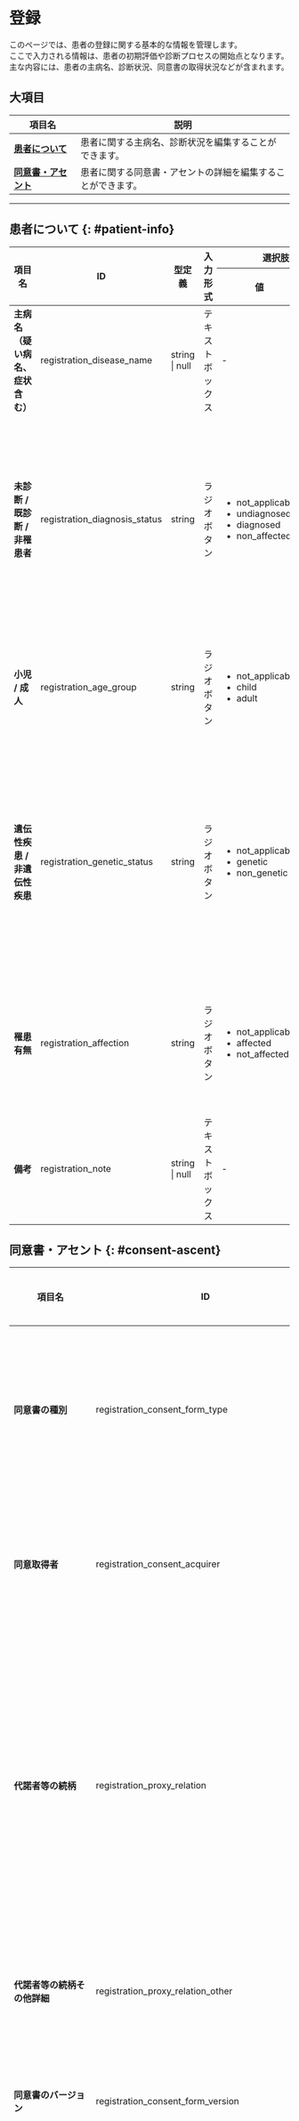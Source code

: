 # 登録

このページでは、患者の登録に関する基本的な情報を管理します。<br />
ここで入力される情報は、患者の初期評価や診断プロセスの開始点となります。<br />
主な内容には、患者の主病名、診断状況、同意書の取得状況などが含まれます。<br />

## 大項目

| 項目名                                  | 説明                                                         |
| --------------------------------------- | ------------------------------------------------------------ |
| **[患者について](#patient-info)**       | 患者に関する主病名、診断状況を編集することができます。       |
| **[同意書・アセント](#consent-ascent)** | 患者に関する同意書・アセントの詳細を編集することができます。 |

---

## 患者について {: #patient-info}

<table>
  <thead>
    <tr>
      <th rowspan="2">項目名</th>
      <th rowspan="2">ID</th>
      <th rowspan="2">型定義</th>
      <th rowspan="2">入力形式</th>
      <th colspan="2">選択肢</th>
      <th rowspan="2">初期値</th>
      <th rowspan="2">clearボタン</th>
      <th rowspan="2">deleteボタン</th>
      <th rowspan="2">Phenopackets</th>
      <th rowspan="2">備考</th>
    </tr>
    <tr>
      <th>値</th>
      <th>ラベル</th>
    </tr>
  </thead>
  <tbody>
    <tr>
      <td><strong>主病名（疑い病名、症状含む）</strong></td>
      <td>registration_disease_name</td>
      <td>string | null</td>
      <td>テキストボックス</td>
      <td>-</td>
      <td>-</td>
      <td>null</td>
      <td><input type="checkbox" class="readonly-input" /></td>
      <td><input type="checkbox" class="readonly-input" /></td>
      <td></td>
      <td></td>
    </tr>
    <tr>
      <td><strong>未診断 / 既診断 / 非罹患者</strong></td>
      <td>registration_diagnosis_status</td>
      <td>string</td>
      <td>ラジオボタン</td>
      <td>
        <ul>
          <li>not_applicable</li>
          <li>undiagnosed</li>
          <li>diagnosed</li>
          <li>non_affected</li>
        </ul>
      </td>
      <td>
        <ul>
          <li>該当なし</li>
          <li>未診断</li>
          <li>既診断</li>
          <li>非罹患者</li>
        </ul>
      </td>
      <td>"not_applicable"</td>
      <td><input type="checkbox" class="readonly-input" checked /></td>
      <td><input type="checkbox" class="readonly-input" /></td>
      <td></td>
      <td></td>
    </tr>
    <tr>
      <td><strong>小児 / 成人</strong></td>
      <td>registration_age_group</td>
      <td>string</td>
      <td>ラジオボタン</td>
      <td>
        <ul>
          <li>not_applicable</li>
          <li>child</li>
          <li>adult</li>
        </ul>
      </td>
      <td>
        <ul>
          <li>該当なし</li>
          <li>小児</li>
          <li>成人</li>
        </ul>
      </td>
      <td>"not_applicable"</td>
      <td><input type="checkbox" class="readonly-input" checked /></td>
      <td><input type="checkbox" class="readonly-input" /></td>
      <td></td>
      <td></td>
    </tr>
    <tr>
      <td><strong>遺伝性疾患 / 非遺伝性疾患</strong></td>
      <td>registration_genetic_status</td>
      <td>string</td>
      <td>ラジオボタン</td>
      <td>
        <ul>
          <li>not_applicable</li>
          <li>genetic</li>
          <li>non_genetic</li>
        </ul>
      </td>
      <td>
        <ul>
          <li>該当なし</li>
          <li>遺伝性疾患</li>
          <li>非遺伝性疾患</li>
        </ul>
      </td>
      <td>"not_applicable"</td>
      <td><input type="checkbox" class="readonly-input" checked /></td>
      <td><input type="checkbox" class="readonly-input" /></td>
      <td></td>
      <td></td>
    </tr>
    <tr>
      <td><strong>罹患有無</strong></td>
      <td>registration_affection</td>
      <td>string</td>
      <td>ラジオボタン</td>
      <td>
        <ul>
          <li>not_applicable</li>
          <li>affected</li>
          <li>not_affected</li>
        </ul>
      </td>
      <td>
        <ul>
          <li>該当なし</li>
          <li>罹患</li>
          <li>非罹患</li>
        </ul>
      </td>
      <td>"not_applicable"</td>
      <td><input type="checkbox" class="readonly-input" checked /></td>
      <td><input type="checkbox" class="readonly-input" /></td>
      <td></td>
      <td></td>
    </tr>
    <tr>
      <td><strong>備考</strong></td>
      <td>registration_note</td>
      <td>string | null</td>
      <td>テキストボックス</td>
      <td>-</td>
      <td>-</td>
      <td>null</td>
      <td><input type="checkbox" class="readonly-input" /></td>
      <td><input type="checkbox" class="readonly-input" /></td>
      <td></td>
      <td></td>
    </tr>
  </tbody>
</table>

## 同意書・アセント {: #consent-ascent}

<table>
  <thead>
    <tr>
      <th rowspan="2">項目名</th>
      <th rowspan="2">ID</th>
      <th rowspan="2">型定義</th>
      <th rowspan="2">入力形式</th>
      <th colspan="2">選択肢</th>
      <th rowspan="2">初期値</th>
      <th rowspan="2">clearボタン</th>
      <th rowspan="2">deleteボタン</th>
      <th rowspan="2">Phenopackets</th>
      <th rowspan="2">備考</th>
    </tr>
    <tr>
      <th>値</th>
      <th>ラベル</th>
    </tr>
  </thead>
  <tbody>
    <tr>
      <td><strong>同意書の種別</strong></td>
      <td>registration_consent_form_type</td>
      <td>string</td>
      <td>ラジオボタン</td>
      <td>
        <ul>
          <li>not_applicable</li>
          <li>initial_consent</li>
          <li>re_consent</li>
        </ul>
      </td>
      <td>
        <ul>
          <li>該当なし</li>
          <li>初回同意</li>
          <li>再同意</li>
        </ul>
      </td>
      <td>"not_applicable"</td>
      <td><input type="checkbox" class="readonly-input" checked /></td>
      <td><input type="checkbox" class="readonly-input" /></td>
      <td></td>
      <td></td>
    </tr>
    <tr>
      <td><strong>同意取得者</strong></td>
      <td>registration_consent_acquirer</td>
      <td>string</td>
      <td>ラジオボタン</td>
      <td>
        <ul>
          <li>not_applicable</li>
          <li>patient</li>
          <li>proxy</li>
        </ul>
      </td>
      <td>
        <ul>
          <li>該当なし</li>
          <li>本人</li>
          <li>代諾者</li>
        </ul>
      </td>
      <td>"not_applicable"</td>
      <td><input type="checkbox" class="readonly-input" checked /></td>
      <td><input type="checkbox" class="readonly-input" /></td>
      <td></td>
      <td></td>
    </tr>
    <tr>
      <td><strong>代諾者等の続柄</strong></td>
      <td>registration_proxy_relation</td>
      <td>string | null</td>
      <td>セレクトボックス</td>
      <td>
        <ul>
          <li>father</li>
          <li>mother</li>
          <li>grandfather</li>
          <li>grandmother</li>
          <li>spouse</li>
          <li>child</li>
          <li>sibling</li>
          <li>uncle</li>
          <li>aunt</li>
          <li>other</li>
        </ul>
      </td>
      <td>
        <ul>
          <li>父</li>
          <li>母</li>
          <li>祖父</li>
          <li>祖母</li>
          <li>配偶者</li>
          <li>子ども</li>
          <li>同胞</li>
          <li>おじ</li>
          <li>おば</li>
          <li>その他</li>
        </ul>
      </td>
      <td>null</td>
      <td><input type="checkbox" class="readonly-input" /></td>
      <td><input type="checkbox" class="readonly-input" /></td>
      <td></td>
      <td>同意取得者で「代諾者」を選択している時のみ入力可（それ以外の場合は非活性）</td>
    </tr>
    <tr>
      <td><strong>代諾者等の続柄その他詳細</strong></td>
      <td>registration_proxy_relation_other</td>
      <td>string | null</td>
      <td>テキストボックス</td>
      <td>-</td>
      <td>-</td>
      <td>null</td>
      <td><input type="checkbox" class="readonly-input" /></td>
      <td><input type="checkbox" class="readonly-input" /></td>
      <td></td>
      <td>代諾者等の続柄で「その他」を選択している時のみ入力可（それ以外の場合は非活性）</td>
    </tr>
    <tr>
      <td><strong>同意書のバージョン</strong></td>
      <td>registration_consent_form_version</td>
      <td>string | null</td>
      <td>テキストボックス</td>
      <td>-</td>
      <td>-</td>
      <td>null</td>
      <td><input type="checkbox" class="readonly-input" /></td>
      <td><input type="checkbox" class="readonly-input" /></td>
      <td></td>
      <td></td>
    </tr>
    <tr>
      <td><strong>アセントの有無</strong></td>
      <td>registration_ascent</td>
      <td>string</td>
      <td>ラジオボタン</td>
      <td>
        <ul>
          <li>unknown</li>
          <li>absent</li>
          <li>present</li>
        </ul>
      </td>
      <td>
        <ul>
          <li>不明</li>
          <li>なし</li>
          <li>あり</li>
        </ul>
      </td>
      <td>"unknown"</td>
      <td><input type="checkbox" class="readonly-input" checked /></td>
      <td><input type="checkbox" class="readonly-input" /></td>
      <td></td>
      <td></td>
    </tr>
    <tr>
      <td><strong>アセントのバージョン</strong></td>
      <td>registration_ascent_version</td>
      <td>string | null</td>
      <td>テキストボックス</td>
      <td>-</td>
      <td>-</td>
      <td>null</td>
      <td><input type="checkbox" class="readonly-input" /></td>
      <td><input type="checkbox" class="readonly-input" /></td>
      <td></td>
      <td>アセントの有無で「あり」を選択している時のみ入力可（それ以外の場合は非活性）</td>
    </tr>
    <tr>
      <td><strong>同意取得日（yyyy/mm/dd）</strong></td>
      <td>registration_consent_acquisition_date</td>
      <td>string | null</td>
      <td>日付入力インターフェース</td>
      <td>-</td>
      <td>-</td>
      <td>null</td>
      <td><input type="checkbox" class="readonly-input" /></td>
      <td><input type="checkbox" class="readonly-input" /></td>
      <td></td>
      <td>「{{YYYY}}-{{MM}}-{{DD}}」の形式でjsonに保存される</td>
    </tr>
    <tr>
      <td><strong>同意撤回の有無</strong></td>
      <td>registration_consent_withdrawal</td>
      <td>string</td>
      <td>ラジオボタン</td>
      <td>
        <ul>
          <li>unknown</li>
          <li>absent</li>
          <li>present</li>
        </ul>
      </td>
      <td>
        <ul>
          <li>不明</li>
          <li>なし</li>
          <li>あり</li>
        </ul>
      </td>
      <td>"unknown"</td>
      <td><input type="checkbox" class="readonly-input" checked /></td>
      <td><input type="checkbox" class="readonly-input" /></td>
      <td></td>
      <td></td>
    </tr>
    <tr>
      <td><strong>同意撤回者</strong></td>
      <td>registration_consent_withdrawer</td>
      <td>string</td>
      <td>ラジオボタン</td>
      <td>
        <ul>
          <li>not_applicable</li>
          <li>patient</li>
          <li>proxy</li>
        </ul>
      </td>
      <td>
        <ul>
          <li>該当なし</li>
          <li>本人</li>
          <li>代諾者等</li>
        </ul>
      </td>
      <td>"not_applicable"</td>
      <td><input type="checkbox" class="readonly-input" checked /></td>
      <td><input type="checkbox" class="readonly-input" /></td>
      <td></td>
      <td rowspan="5">同意撤回の有無で「あり」を選択している時のみ入力可（それ以外の場合は非活性）</td>
    </tr>
    <tr>
      <td><strong>代諾者等の続柄</strong></td>
      <td>registration_proxy_relation_withdrawer</td>
      <td>string | null</td>
      <td>セレクトボックス</td>
      <td>
        <ul>
          <li>father</li>
          <li>mother</li>
          <li>grandfather</li>
          <li>grandmother</li>
          <li>spouse</li>
          <li>child</li>
          <li>sibling</li>
          <li>uncle</li>
          <li>aunt</li>
          <li>other</li>
        </ul>
      </td>
      <td>
        <ul>
          <li>父</li>
          <li>母</li>
          <li>祖父</li>
          <li>祖母</li>
          <li>配偶者</li>
          <li>子ども</li>
          <li>同胞</li>
          <li>おじ</li>
          <li>おば</li>
          <li>その他</li>
        </ul>
      </td>
      <td>null</td>
      <td><input type="checkbox" class="readonly-input" /></td>
      <td><input type="checkbox" class="readonly-input" /></td>
      <td></td>
    </tr>
    <tr>
      <td><strong>代諾者等の続柄その他詳細</strong></td>
      <td>registration_proxy_relation_withdrawer_other_details</td>
      <td>string | null</td>
      <td>テキストボックス</td>
      <td>-</td>
      <td>-</td>
      <td>null</td>
      <td><input type="checkbox" class="readonly-input" /></td>
      <td><input type="checkbox" class="readonly-input" /></td>
      <td></td>
    </tr>
    <tr>
      <td><strong>同意撤回書のバージョン</strong></td>
      <td>registration_consent_withdrawal_version</td>
      <td>string | null</td>
      <td>テキストボックス</td>
      <td>-</td>
      <td>-</td>
      <td>null</td>
      <td><input type="checkbox" class="readonly-input" /></td>
      <td><input type="checkbox" class="readonly-input" /></td>
      <td></td>
    </tr>
    <tr>
      <td><strong>同意撤回アセントの有無</strong></td>
      <td>registration_ascent_withdrawer</td>
      <td>string</td>
      <td>ラジオボタン</td>
      <td>
        <ul>
          <li>unknown</li>
          <li>absent</li>
          <li>present</li>
        </ul>
      </td>
      <td>
        <ul>
          <li>不明</li>
          <li>なし</li>
          <li>あり</li>
        </ul>
      </td>
      <td>"unknown"</td>
      <td><input type="checkbox" class="readonly-input" checked /></td>
      <td><input type="checkbox" class="readonly-input" /></td>
      <td></td>
    </tr>
    <tr>
      <td><strong>同意撤回アセントのバージョン</strong></td>
      <td>registration_ascent_withdrawal_version</td>
      <td>string | null</td>
      <td>テキストボックス</td>
      <td>-</td>
      <td>-</td>
      <td>null</td>
      <td><input type="checkbox" class="readonly-input" /></td>
      <td><input type="checkbox" class="readonly-input" /></td>
      <td></td>
      <td rowspan="2">同意撤回アセントの有無で「あり」を選択している時のみ入力可（それ以外の場合は非活性）<br>「{{YYYY}}-{{MM}}-{{DD}}」の形式でjsonに保存される</td>
    </tr>
    <tr>
      <td><strong>同意撤回日（yyyy/mm/dd）</strong></td>
      <td>registration_consent_withdrawal_date</td>
      <td>string | null</td>
      <td>日付入力インターフェース</td>
      <td>-</td>
      <td>-</td>
      <td>null</td>
      <td><input type="checkbox" class="readonly-input" /></td>
      <td><input type="checkbox" class="readonly-input" /></td>
      <td></td>
    </tr>
  </tbody>
</table>
